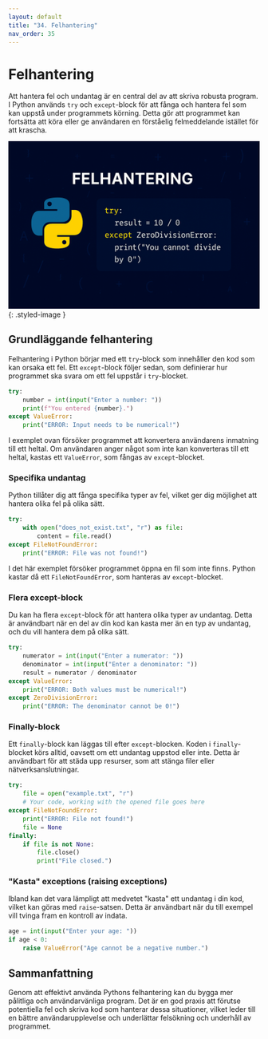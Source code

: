 ```yaml
---
layout: default
title: "34. Felhantering"
nav_order: 35
---
```


# Felhantering
Att hantera fel och undantag är en central del av att skriva robusta program. I Python används `try` och `except`-block för att fånga och hantera fel som kan uppstå under programmets körning. Detta gör att programmet kan fortsätta att köra eller ge användaren en förståelig felmeddelande istället för att krascha.

![Error handling](../assets/images/banners/ch34.png){: .styled-image }

## Grundläggande felhantering
Felhantering i Python börjar med ett `try`-block som innehåller den kod som kan orsaka ett fel. Ett `except`-block följer sedan, som definierar hur programmet ska svara om ett fel uppstår i `try`-blocket.
```python
try:
    number = int(input("Enter a number: "))
    print(f"You entered {number}.")
except ValueError:
    print("ERROR: Input needs to be numerical!")
```

I exemplet ovan försöker programmet att konvertera användarens inmatning till ett heltal. Om användaren anger något som inte kan konverteras till ett heltal, kastas ett `ValueError`, som fångas av `except`-blocket.

### Specifika undantag
Python tillåter dig att fånga specifika typer av fel, vilket ger dig möjlighet att hantera olika fel på olika sätt.
```python
try:
    with open("does_not_exist.txt", "r") as file:
        content = file.read()
except FileNotFoundError:
    print("ERROR: File was not found!")
```
I det här exemplet försöker programmet öppna en fil som inte finns. Python kastar då ett `FileNotFoundError`, som hanteras av `except`-blocket.

### Flera except-block
Du kan ha flera `except`-block för att hantera olika typer av undantag. Detta är användbart när en del av din kod kan kasta mer än en typ av undantag, och du vill hantera dem på olika sätt.
```python
try:
    numerator = int(input("Enter a numerator: "))
    denominator = int(input("Enter a denominator: "))
    result = numerator / denominator
except ValueError:
    print("ERROR: Both values must be numerical!")
except ZeroDivisionError:
    print("ERROR: The denominator cannot be 0!")
```

### Finally-block
Ett `finally`-block kan läggas till efter `except`-blocken. Koden i `finally`-blocket körs alltid, oavsett om ett undantag uppstod eller inte. Detta är användbart för att städa upp resurser, som att stänga filer eller nätverksanslutningar.
```python
try:
    file = open("example.txt", "r")
    # Your code, working with the opened file goes here
except FileNotFoundError:
    print("ERROR: File not found!")
    file = None
finally:
    if file is not None:
        file.close()
        print("File closed.")
```

### "Kasta" exceptions (raising exceptions)
Ibland kan det vara lämpligt att medvetet "kasta" ett undantag i din kod, vilket kan göras med `raise`-satsen. Detta är användbart när du till exempel vill tvinga fram en kontroll av indata.
```python
age = int(input("Enter your age: "))
if age < 0:
    raise ValueError("Age cannot be a negative number.")
```

## Sammanfattning
Genom att effektivt använda Pythons felhantering kan du bygga mer pålitliga och användarvänliga program. Det är en god praxis att förutse potentiella fel och skriva kod som hanterar dessa situationer, vilket leder till en bättre användarupplevelse och underlättar felsökning och underhåll av programmet.